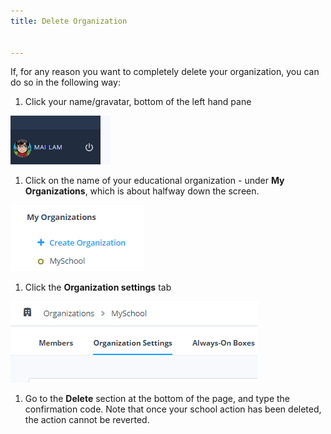 ```yaml
---
title: Delete Organization


---
```


If, for any reason you want to completely delete your organization, you can do so in the following way:

1. Click your name/gravatar, bottom of the left hand pane
<img alt="authtoken" src="/img/class_administration/profilepic.png" class="simple"/>

1. Click on the name of your  educational organization - under **My Organizations**, which is about halfway down the screen.
<img alt="authtoken" src="/img/class_administration/addteachers/myschoolorg.png" class="simple"/>

1. Click the **Organization settings** tab
<img alt="authtoken" src="/img/manage_organization/orgsettingstab.png" class="simple"/>

1. Go to the **Delete** section at the bottom of the page, and type the confirmation code. Note that once your school action has been deleted, the action cannot be reverted.
